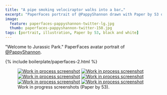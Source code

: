 ```yaml
---
title: "A pipe smoking velociraptor walks into a bar…"
excerpt: "PaperFaces portrait of @PappyShannon drawn with Paper by 53 on an iPad."
image: 
  feature: paperfaces-pappyshannon-twitter-lg.jpg
  thumb: paperfaces-pappyshannon-twitter-150.jpg
tags: [portrait, illustration, Paper by 53, black and white]
---
```


"Welcome to Jurassic Park." PaperFaces avatar portrait of <a href="http://twitter.com/PappyShannon">@PappyShannon</a>.

{% include boilerplate/paperfaces-2.html %}

<figure class="half">
	<a href="{{ site.url }}/assets/images/paperfaces-pappyshannon-process-1-lg.jpg"><img src="{{ site.url }}/assets/images/paperfaces-pappyshannon-process-1-600.jpg" alt="Work in process screenshot"></a>
	<a href="{{ site.url }}/assets/images/paperfaces-pappyshannon-process-2-lg.jpg"><img src="{{ site.url }}/assets/images/paperfaces-pappyshannon-process-2-600.jpg" alt="Work in process screenshot"></a>
	<a href="{{ site.url }}/assets/images/paperfaces-pappyshannon-process-3-lg.jpg"><img src="{{ site.url }}/assets/images/paperfaces-pappyshannon-process-3-600.jpg" alt="Work in process screenshot"></a>
	<a href="{{ site.url }}/assets/images/paperfaces-pappyshannon-process-4-lg.jpg"><img src="{{ site.url }}/assets/images/paperfaces-pappyshannon-process-4-600.jpg" alt="Work in process screenshot"></a>
	<a href="{{ site.url }}/assets/images/paperfaces-pappyshannon-process-5-lg.jpg"><img src="{{ site.url }}/assets/images/paperfaces-pappyshannon-process-5-600.jpg" alt="Work in process screenshot"></a>
	<a href="{{ site.url }}/assets/images/paperfaces-pappyshannon-process-6-lg.jpg"><img src="{{ site.url }}/assets/images/paperfaces-pappyshannon-process-6-600.jpg" alt="Work in process screenshot"></a>
	<figcaption>Work in progress screenshots (Paper by 53).</figcaption>
</figure>